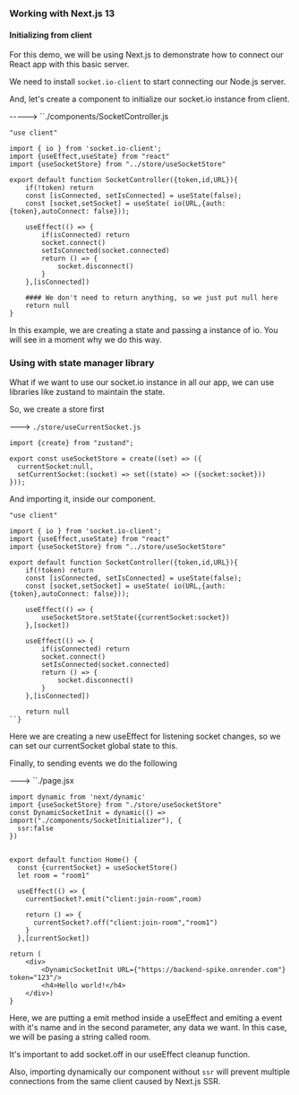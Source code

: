 ### Working with Next.js 13

#### Initializing from client

For this demo, we will be using Next.js to demonstrate how to connect our React app with this basic server.

We need to install ``socket.io-client`` to start connecting our Node.js server.

And, let's create a component to initialize our socket.io instance from client.

-----> ``./components/SocketController.js

```
"use client"

import { io } from 'socket.io-client';
import {useEffect,useState} from "react"
import {useSocketStore} from "../store/useSocketStore"

export default function SocketController({token,id,URL}){
	if(!token) return
	const [isConnected, setIsConnected] = useState(false);
	const [socket,setSocket] = useState( io(URL,{auth:{token},autoConnect: false}));

	useEffect(() => {
		if(isConnected) return
		socket.connect()
		setIsConnected(socket.connected)
		return () => {
			socket.disconnect()
		}
	},[isConnected])
	
	#### We don't need to return anything, so we just put null here
	return null
}
```

In this example, we are creating a state and passing a instance of io. You will see in a moment why we do this way.

### Using with state manager library

What if we want to use our socket.io instance in all our app, we can use libraries like zustand to maintain the state.

So, we create a store first

---> ``./store/useCurrentSocket.js``

```
import {create} from "zustand";

export const useSocketStore = create((set) => ({
  currentSocket:null,
  setCurrentSocket:(socket) => set((state) => ({socket:socket})) 
}));
```


And importing it, inside our component.
```
"use client"

import { io } from 'socket.io-client';
import {useEffect,useState} from "react"
import {useSocketStore} from "../store/useSocketStore"

export default function SocketController({token,id,URL}){
	if(!token) return
	const [isConnected, setIsConnected] = useState(false);
	const [socket,setSocket] = useState( io(URL,{auth:{token},autoConnect: false}));

	useEffect(() => {
        useSocketStore.setState({currentSocket:socket})
	},[socket])
	
	useEffect(() => {
		if(isConnected) return
		socket.connect()
		setIsConnected(socket.connected)
		return () => {
			socket.disconnect()
		}
	},[isConnected])
	
	return null
``}
```

Here we are creating a new useEffect for listening socket changes, so we can set our currentSocket global state to this.

Finally, to sending events we do the following

---> ``./page.jsx

```
import dynamic from 'next/dynamic'
import {useSocketStore} from "./store/useSocketStore"
const DynamicSocketInit = dynamic(() => import("./components/SocketInitializer"), {
  ssr:false
})


export default function Home() {
  const {currentSocket} = useSocketStore()
  let room = "room1"
  
  useEffect(() => {
	currentSocket?.emit("client:join-room",room)
    
    return () => {
      currentSocket?.off("client:join-room","room1")
    }
  },[currentSocket])

return (
	<div> 
	    <DynamicSocketInit URL={"https://backend-spike.onrender.com"} token="123"/>
		<h4>Hello world!</h4>
	</div>)
}
```

Here, we are putting a emit method inside a useEffect and emiting a event with it's name and in the second parameter, any data we want. In this case, we will be pasing a string called room. 

It's important to add socket.off in our useEffect cleanup function. 

Also, importing dynamically our component without ``ssr`` will prevent multiple connections from the same client caused by Next.js SSR.

